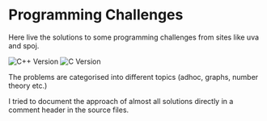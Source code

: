 # Programming Challenges

Here live the solutions to some programming challenges from sites like
uva and spoj.

![C++ Version](https://img.shields.io/badge/C%2B%2B-%3E11-blue)
![C Version](https://img.shields.io/badge/C-11-blue)

The problems are categorised into different topics (adhoc,
graphs, number theory etc.)

I tried to document the approach of almost all solutions directly in a
comment header in the source files.
